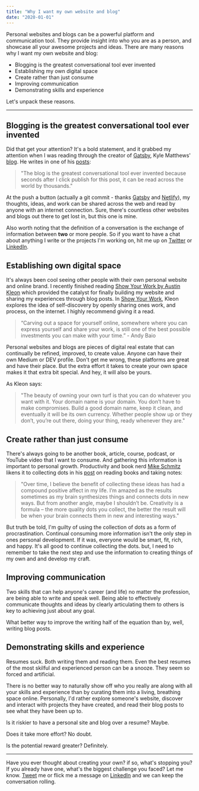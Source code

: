 ```yaml
---
title: "Why I want my own website and blog"
date: "2020-01-01"
---
```


Personal websites and blogs can be a powerful platform and communication tool. They provide insight into who you are as a person, and showcase all your awesome projects and ideas. There are many reasons why I want my own website and blog:

- Blogging is the greatest conversational tool ever invented
- Establishing my own digital space
- Create rather than just consume
- Improving communication
- Demonstrating skills and experience

Let's unpack these reasons.

---

## Blogging is the greatest conversational tool ever invented

Did that get your attention? It's a bold statement, and it grabbed my attention when I was reading through the creator of [Gatsby](https://www.gatsbyjs.org/), Kyle Matthews' [blog](https://www.bricolage.io/). He writes in one of his [posts](https://www.bricolage.io/first-post/):

> "The blog is the greatest conversational tool ever invented because seconds after I click publish for this post, it can be read across the world by thousands."

At the push a button (actually a git commit - thanks [Gatsby](https://www.gatsbyjs.org/) and [Netlify](https://www.netlify.com/)), my thoughts, ideas, and work can be shared across the web and read by anyone with an internet connection. Sure, there's countless other websites and blogs out there to get lost in, but this one is mine.

Also worth noting that the definition of a conversation is the exchange of information between **two** or more people. So if you want to have a chat about anything I write or the projects I'm working on, hit me up on [Twitter](https://twitter.com/micahthobbs) or [LinkedIn](https://www.linkedin.com/in/micahthobbs/).

## Establishing own digital space

It's always been cool seeing other people with their own personal website and online brand. I recently finished reading [Show Your Work by Austin Kleon](https://amzn.to/2tse1yR) which provided the catalyst for finally building my website and sharing my experiences through blog posts. In [Show Your Work](https://amzn.to/2tse1yR), Kleon explores the idea of self-discovery by openly sharing ones work, and process, on the internet. I highly recommend giving it a read.

> “Carving out a space for yourself online, somewhere where you can express yourself and share your work, is still one of the best possible investments you can make with your time.” - Andy Baio

Personal websites and blogs are pieces of digital real estate that can continually be refined, improved, to create value. Anyone can have their own Medium or DEV profile. Don't get me wrong, these platforms are great and have their place. But the extra effort it takes to create your own space makes it that extra bit special. And hey, it will also be yours.

As Kleon says:

> "The beauty of owning your own turf is that you can do whatever you want with it. Your domain name is your domain. You don’t have to make compromises. Build a good domain name, keep it clean, and eventually it will be its own currency. Whether people show up or they don’t, you’re out there, doing your thing, ready whenever they are."

## Create rather than just consume

There's always going to be another book, article, course, podcast, or YouTube video that I want to consume. And gathering this information is important to personal growth. Productivity and book nerd [Mike Schmitz](http://mikeschmitz.me/) likens it to collecting dots in his [post](http://mikeschmitz.me/how-i-take-notes-on-books-i-read/) on reading books and taking notes:

> "Over time, I believe the benefit of collecting these ideas has had a compound positive affect in my life. I’m amazed as the results sometimes as my brain synthesizes things and connects dots in new ways. But from another angle, maybe I shouldn’t be. Creativity is a formula – the more quality dots you collect, the better the result will be when your brain connects them in new and interesting ways."

But truth be told, I'm guilty of using the collection of dots as a form of procrastination. Continual consuming more information isn't the only step in ones personal development. If it was, everyone would be smart, fit, rich, and happy. It's all good to continue collecting the dots. but, I need to remember to take the next step and use the information to creating things of my own and and develop my craft.

## Improving communication

Two skills that can help anyone's career (and life) no matter the profession, are being able to write and speak well. Being able to effectively communicate thoughts and ideas by clearly articulating them to others is key to achieving just about any goal.

What better way to improve the writing half of the equation than by, well, writing blog posts.

## Demonstrating skills and experience

Resumes suck. Both writing them and reading them. Even the best resumes of the most skilful and experienced person can be a snooze. They seem so forced and artificial.

There is no better way to naturally show off who you really are along with all your skills and experience than by curating them into a living, breathing space online. Personally, I'd rather explore someone's website, discover and interact with projects they have created, and read their blog posts to see what they have been up to.

Is it riskier to have a personal site and blog over a resume? Maybe.

Does it take more effort? No doubt.

Is the potential reward greater? Definitely.

---

Have you ever thought about creating your own? if so, what's stopping you? If you already have one, what's the biggest challenge you faced? Let me know. [Tweet](https://twitter.com/micahthobbs) me or flick me a message on [LinkedIn](https://www.linkedin.com/in/micahthobbs/) and we can keep the conversation rolling.
